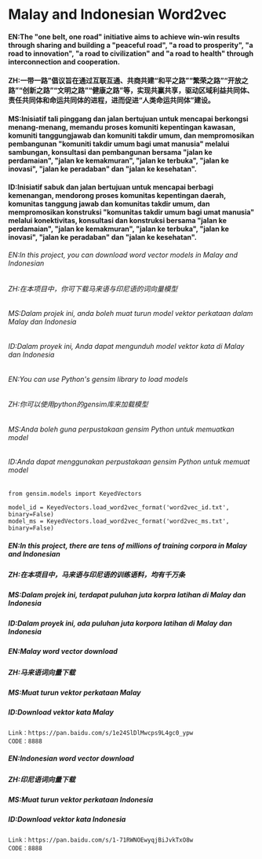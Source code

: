 # Malay and Indonesian Word2vec

#### EN:The "one belt, one road" initiative aims to achieve win-win results through sharing and building a "peaceful road", "a road to prosperity", "a road to innovation", "a road to civilization" and "a road to health" through interconnection and cooperation.

####  ZH:一带一路”倡议旨在通过互联互通、共商共建“和平之路”“繁荣之路”“开放之路”“创新之路”“文明之路”“健康之路”等，实现共赢共享，驱动区域利益共同体、责任共同体和命运共同体的进程，进而促进“人类命运共同体”建设。

#### MS:Inisiatif tali pinggang dan jalan bertujuan untuk mencapai berkongsi menang-menang, memandu proses komuniti kepentingan kawasan, komuniti tanggungjawab dan komuniti takdir umum, dan mempromosikan pembangunan "komuniti takdir umum bagi umat manusia" melalui sambungan, konsultasi dan pembangunan bersama "jalan ke perdamaian", "jalan ke kemakmuran", "jalan ke terbuka", "jalan ke inovasi", "jalan ke peradaban" dan "jalan ke kesehatan".

#### ID:Inisiatif sabuk dan jalan bertujuan untuk mencapai berbagi kemenangan, mendorong proses komunitas kepentingan daerah, komunitas tanggung jawab dan komunitas takdir umum, dan mempromosikan konstruksi "komunitas takdir umum bagi umat manusia" melalui konektivitas, konsultasi dan konstruksi bersama "jalan ke perdamaian", "jalan ke kemakmuran", "jalan ke terbuka", "jalan ke inovasi", "jalan ke peradaban" dan "jalan ke kesehatan".





###### EN:In this project, you can download word vector models in Malay and Indonesian

###### ZH:在本项目中，你可下载马来语与印尼语的词向量模型

###### MS:Dalam projek ini, anda boleh muat turun model vektor perkataan dalam Malay dan Indonesia

###### ID:Dalam proyek ini, Anda dapat mengunduh model vektor kata di Malay dan Indonesia



###### EN:You can use Python's gensim library to load models

###### ZH:你可以使用python的gensim库来加载模型

###### MS:Anda boleh guna perpustakaan gensim Python untuk memuatkan model

###### ID:Anda dapat menggunakan perpustakaan gensim Python untuk memuat model

```
from gensim.models import KeyedVectors

model_id = KeyedVectors.load_word2vec_format('word2vec_id.txt', binary=False)
model_ms = KeyedVectors.load_word2vec_format('word2vec_ms.txt', binary=False)
```



##### EN:In this project, there are tens of millions of training corpora in Malay and Indonesian

##### ZH:在本项目中，马来语与印尼语的训练语料，均有千万条

##### MS:Dalam projek ini, terdapat puluhan juta korpra latihan di Malay dan Indonesia

##### ID:Dalam proyek ini, ada puluhan juta korpora latihan di Malay dan Indonesia



##### EN:Malay word vector download

##### ZH:马来语词向量下载

##### MS:Muat turun vektor perkataan Malay

##### ID:Download vektor kata Malay

```
Link：https://pan.baidu.com/s/1e24SlDlMwcps9L4gc0_ypw
CODE：8888
```



##### EN:Indonesian word vector download

##### ZH:印尼语词向量下载

##### MS:Muat turun vektor perkataan Indonesia

##### ID:Download vektor kata Indonesia

```
Link：https://pan.baidu.com/s/1-71RWNOEwyqjBiJvkTxO8w 
CODE：8888
```

